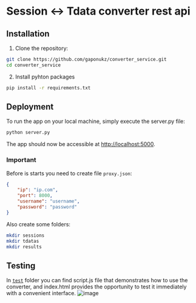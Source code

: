 # Session <-> Tdata converter rest api

## Installation

1. Clone the repository:

```sh
git clone https://github.com/gaponukz/converter_service.git
cd converter_service
```

2. Install pyhton packages
```sh
pip install -r requirements.txt
```

## Deployment
To run the app on your local machine, simply execute the server.py file:
```sh
python server.py
```

The app should now be accessible at [http://localhost:5000](http://localhost:5000).

### Important
Before is starts you need to create file `proxy.json`:
```json
{
    "ip": "ip.com",
    "port": 8000,
    "username": "username",
    "password": "password"
}
```
Also create some folders:
```bash
mkdir sessions
mkdir tdatas
mkdir results
```

## Testing
In [`test`](test) folder you can find script.js file that demonstrates how to use the converter, and index.html provides the opportunity to test it immediately with a convenient interface.
![image](https://github.com/gaponukz/converter_service/assets/49754258/cb902df8-edbd-4f70-a482-e6b48a48ef25)
